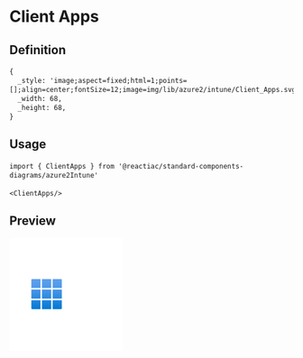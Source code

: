 # Client Apps

## Definition

```
{
  _style: 'image;aspect=fixed;html=1;points=[];align=center;fontSize=12;image=img/lib/azure2/intune/Client_Apps.svg;strokeColor=none;',
  _width: 68,
  _height: 68,
}
```

## Usage

```
import { ClientApps } from '@reactiac/standard-components-diagrams/azure2Intune'

<ClientApps/>
```

## Preview

<img src="./client-apps.png" width="200"/>
